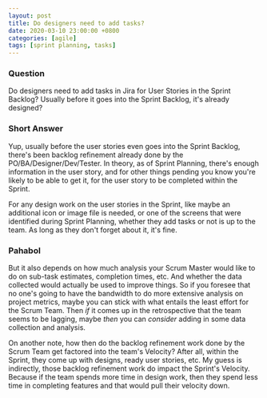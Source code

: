 ```yaml
---
layout: post
title: Do designers need to add tasks?
date: 2020-03-10 23:00:00 +0800
categories: [agile]
tags: [sprint planning, tasks]
---
```


### Question

Do designers need to add tasks in Jira for User Stories in the Sprint Backlog? Usually before it goes into the Sprint Backlog, it's already designed?


### Short Answer

Yup, usually before the user stories even goes into the Sprint Backlog, there's been backlog refinement already done by the PO/BA/Designer/Dev/Tester. In theory, as of Sprint Planning, there's enough information in the user story, and for other things pending you know you're likely to be able to get it, for the user story to be completed within the Sprint.

For any design work on the user stories in the Sprint, like maybe an additional icon or image file is needed, or one of the screens that were identified during Sprint Planning, whether they add tasks or not is up to the team. As long as they don't forget about it, it's fine.


### Pahabol

But it also depends on how much analysis your Scrum Master would like to do on sub-task estimates, completion times, etc.  And whether the data collected would actually be used to improve things. So if you foresee that no one's going to have the bandwidth to do more extensive analysis on project metrics, maybe you can stick with what entails the least effort for the Scrum Team. Then *if* it comes up in the retrospective that the team seems to be lagging, maybe *then* you can *consider* adding in some data collection and analysis.

On another note, how then do the backlog refinement work done by the Scrum Team get factored into the team's Velocity?  After all, within the Sprint, they come up with designs, ready user stories, etc.  My guess is indirectly, those backlog refinement work do impact the Sprint's Velocity.  Because if the team spends more time in design work, then they spend less time in completing features and that would pull their velocity down.
